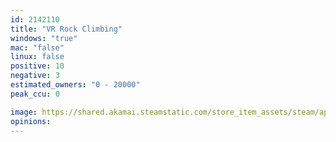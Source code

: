 ```yaml
---
id: 2142110
title: "VR Rock Climbing"
windows: "true"
mac: "false"
linux: false
positive: 10
negative: 3
estimated_owners: "0 - 20000"
peak_ccu: 0

image: https://shared.akamai.steamstatic.com/store_item_assets/steam/apps/2142110/header.jpg?t=1678699055
opinions:
---
```

